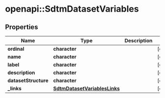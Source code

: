 # openapi::SdtmDatasetVariables


## Properties
Name | Type | Description | Notes
------------ | ------------- | ------------- | -------------
**ordinal** | **character** |  | [optional] 
**name** | **character** |  | [optional] 
**label** | **character** |  | [optional] 
**description** | **character** |  | [optional] 
**datasetStructure** | **character** |  | [optional] 
**_links** | [**SdtmDatasetVariablesLinks**](SdtmDatasetVariablesLinks.md) |  | [optional] 


